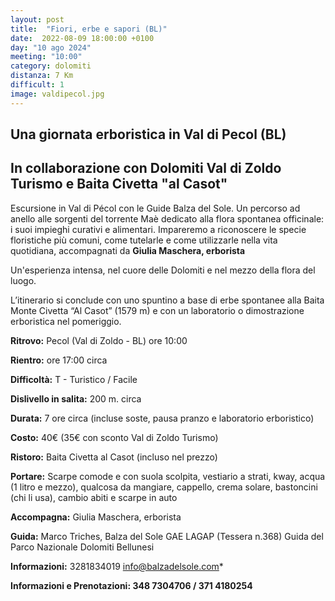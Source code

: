 ```yaml
---
layout: post
title:  "Fiori, erbe e sapori (BL)"
date:  2022-08-09 18:00:00 +0100
day: "10 ago 2024"
meeting: "10:00"
category: dolomiti 
distanza: 7 Km
difficult: 1
image: valdipecol.jpg
---
```


## Una giornata erboristica in Val di Pecol (BL)

## In collaborazione con Dolomiti Val di Zoldo Turismo e Baita Civetta "al Casot"

Escursione in Val di Pécol con le Guide Balza del Sole. Un percorso ad anello alle sorgenti del torrente Maè dedicato alla flora spontanea officinale: i suoi impieghi curativi e alimentari. Impareremo a riconoscere le specie floristiche più comuni, come tutelarle e come utilizzarle nella vita quotidiana, accompagnati da **Giulia Maschera, erborista**

Un'esperienza intensa, nel cuore delle Dolomiti e nel mezzo della flora del luogo.

L’itinerario si conclude con uno spuntino a base di erbe spontanee alla Baita Monte Civetta “Al Casot” (1579 m) e con un laboratorio o dimostrazione erboristica nel pomeriggio.

**Ritrovo:** Pecol (Val di Zoldo - BL) ore 10:00

**Rientro:** ore 17:00 circa 

**Difficoltà:** T - Turistico / Facile

**Dislivello in salita:**  200 m. circa

**Durata:** 7 ore circa (incluse soste, pausa pranzo e laboratorio erboristico)

**Costo:** 40€ (35€ con sconto Val di Zoldo Turismo) 

**Ristoro:** Baita Civetta al Casot (incluso nel prezzo)

**Portare:** Scarpe comode e con suola scolpita, vestiario a strati, kway, acqua (1 litro e mezzo), qualcosa da mangiare, cappello, crema solare, bastoncini (chi li usa), cambio abiti e scarpe in auto

**Accompagna:** Giulia Maschera, erborista

**Guida:** Marco Triches, Balza del Sole GAE LAGAP (Tessera n.368)
Guida del Parco Nazionale Dolomiti Bellunesi

**Informazioni:**    3281834019    info@balzadelsole.com*

**Informazioni e Prenotazioni: 348 7304706 / 371 4180254**
  
